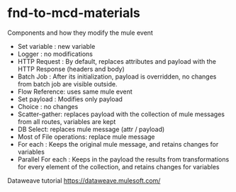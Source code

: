 # fnd-to-mcd-materials

Components and how they modify the mule event

- Set variable : new variable
- Logger : no modifications
- HTTP Request : By default, replaces attributes and payload with the HTTP Response (headers and body)
- Batch Job : After its initialization, payload is overridden, no changes from batch job are visible outside.
- Flow Reference: uses same mule event
- Set payload : Modifies only payload
- Choice : no changes
- Scatter-gather: replaces payload with the collection of mule messages from all routes, variables are kept
- DB Select: replaces mule message (attr / payload)
- Most of File operations: replace mule message
- For each : Keeps the original mule message, and retains changes for variables
- Parallel For each : Keeps in the payload the results from transformations for every element of the collection, and retains changes for variables


Dataweave tutorial
https://dataweave.mulesoft.com/
